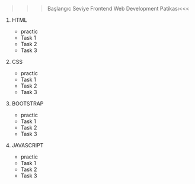 >>>Başlangıc Seviye Frontend Web Development Patikası<<<

  1. HTML
     - practic
     - Task 1
     - Task 2
     - Task 3
  3. CSS
     - practic
     - Task 1
     - Task 2
     - Task 3
  5. BOOTSTRAP
      - practic
      - Task 1
      - Task 2
      - Task 3
     
  7. JAVASCRIPT
     - practic
     - Task 1
     - Task 2
     - Task 3
